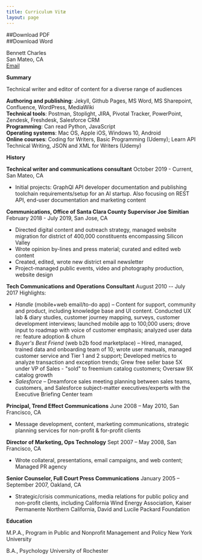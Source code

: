 ```yaml
---
title: Curriculum Vitæ
layout: page
---
```

##Download PDF<br/>
##Download Word<br/>

Bennett Charles<br/>
San Mateo, CA<br/>
<a href="mailto:bennettcharles100@gmail.com">Email</a>

**Summary**

Technical writer and editor of content for a diverse range of audiences

**Authoring and publishing**: Jekyll, Github Pages, MS Word, MS Sharepoint, Confluence, WordPress,   MediaWiki<br/>
**Technical tools**:  Postman, Stoplight, JIRA, Pivotal Tracker, PowerPoint, Zendesk, Freshdesk,  Salesforce CRM<br/>
**Programming**:  Can read Python, JavaScript<br/>
**Operating systems**: Mac OS, Apple iOS, Windows 10, Android<br/>
**Online courses**:  Coding for Writers, Basic Programming (Udemy); Learn API Technical Writing, JSON and XML for Writers (Udemy) 

**History**

**Technical writer and communications consultant**
October 2019 - Current, San Mateo, CA
- Initial projects: GraphQl API developer documentation and publishing toolchain requirements/setup for an AI startup.  Also focusing on REST API, end-user documentation and marketing content

**Communications, Office of Santa Clara County Supervisor Joe Simitian**
February 2018 - July 2019, San Jose, CA
- Directed digital content and outreach strategy, managed website migration for district of 400,000 constituents encompassing Silicon Valley
- Wrote opinion by-lines and press material; curated and edited web content
- Created, edited, wrote new district email newsletter
- Project-managed public events, video and photography production, website design 

**Tech Communications and Operations Consultant**
August 2010 -- July 2017
Highlights:
- *Handle* (mobile+web email/to-do app) – Content for support, community and product, including knowledge base and UI content. Conducted UX lab & diary studies, customer journey mapping, surveys, customer development interviews; launched mobile app to 100,000 users; drove input to roadmap with voice of customer emphasis; analyzed user data re: feature adoption & churn
- *Buyer's Best Friend* (web b2b food marketplace) – Hired, managed, trained data and onboarding team of 10; wrote user manuals, managed customer service and Tier 1 and 2 support; Developed metrics to analyze transaction and exception trends; Grew free seller base 5X under VP of Sales - "sold" to freemium catalog customers; Oversaw 9X catalog growth
- *Salesforce* – Dreamforce sales meeting planning between sales teams, customers, and Salesforce subject-matter executives/experts with the Executive Briefing Center team

**Principal, Trend Effect Communications**
June 2008 – May 2010,  San Francisco, CA
- Message development, content, marketing communications, strategic planning services for non-profit & for-profit clients

**Director of Marketing, Ops Technology**
Sept 2007 – May 2008,  San Francisco, CA
- Wrote collateral, presentations, email campaigns, and web content; Managed PR agency

**Senior Counselor,  Full Court Press Communications**
January 2005 – September 2007,  Oakland, CA
- Strategic/crisis communications, media relations for public policy and non-profit clients, including California Wind Energy Association, Kaiser Permanente Northern California, David and Lucile Packard Foundation

**Education**<br/>

M.P.A., Program in Public and Nonprofit Management and Policy
New York University

B.A., Psychology
University of Rochester
